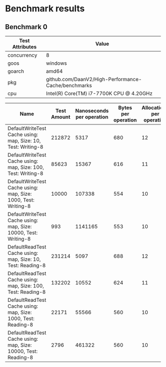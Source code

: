 # Benchmark results

## Benchmark 0

|Test Attributes|Value|
|---------------|-----|
|concurrency|8|
|goos|windows|
|goarch|amd64|
|pkg|github.com/DaanV2/High-Performance-Cache/benchmarks|
|cpu|Intel(R) Core(TM) i7-7700K CPU @ 4.20GHz|

|Name|Test Amount|Nanoseconds per operation|Bytes per operation|Allocations per operation|
|----|---|---|---|---|
|DefaultWriteTest Cache using: map, Size: 10, Test: Writing-8|212872|5317|680|12|
|DefaultWriteTest Cache using: map, Size: 100, Test: Writing-8|85623|15367|616|11|
|DefaultWriteTest Cache using: map, Size: 1000, Test: Writing-8|10000|107338|554|10|
|DefaultWriteTest Cache using: map, Size: 10000, Test: Writing-8|993|1141165|553|10|
|DefaultReadTest Cache using: map, Size: 10, Test: Reading-8|231214|5097|688|12|
|DefaultReadTest Cache using: map, Size: 100, Test: Reading-8|132202|10552|624|11|
|DefaultReadTest Cache using: map, Size: 1000, Test: Reading-8|22171|55566|560|10|
|DefaultReadTest Cache using: map, Size: 10000, Test: Reading-8|2796|461322|560|10|